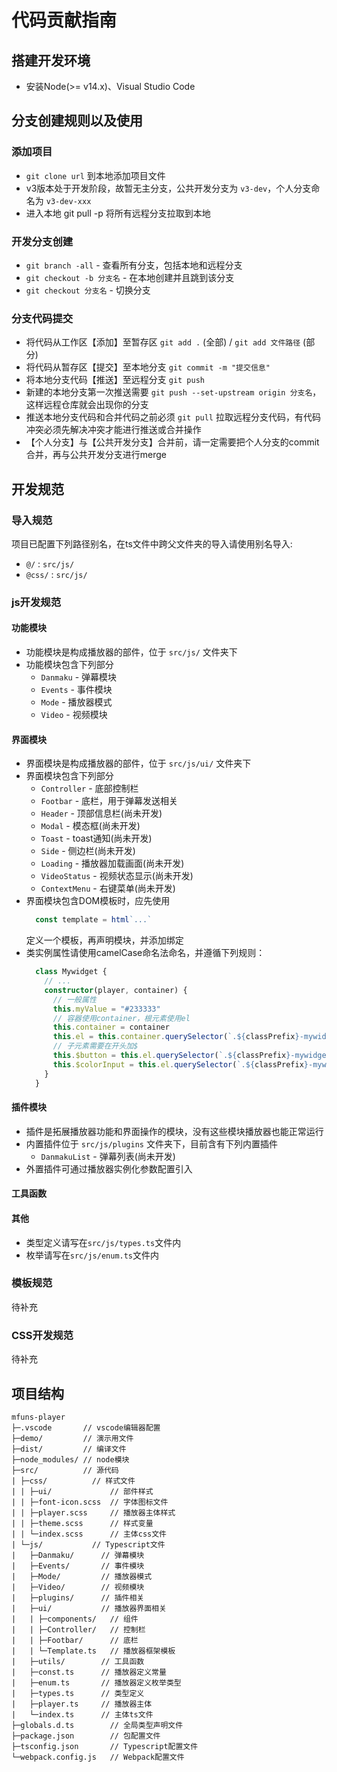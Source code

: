 # 代码贡献指南

## 搭建开发环境

* 安装Node(>= v14.x)、Visual Studio Code

## 分支创建规则以及使用
### 添加项目
  - `git clone url` 到本地添加项目文件
  - v3版本处于开发阶段，故暂无主分支，公共开发分支为 `v3-dev`，个人分支命名为 `v3-dev-xxx`
  - 进入本地 git pull -p 将所有远程分支拉取到本地
### 开发分支创建
  - `git branch -all`         - 查看所有分支，包括本地和远程分支
  - `git checkout -b 分支名`  - 在本地创建并且跳到该分支
  - `git checkout 分支名`     - 切换分支
### 分支代码提交
  - 将代码从工作区【添加】至暂存区       `git add .` (全部) / `git add 文件路径` (部分)
  - 将代码从暂存区【提交】至本地分支     `git commit -m "提交信息" `
  - 将本地分支代码【推送】至远程分支     `git push `
  - 新建的本地分支第一次推送需要 `git push --set-upstream origin 分支名`，这样远程仓库就会出现你的分支
  - 推送本地分支代码和合并代码之前必须 `git pull` 拉取远程分支代码，有代码冲突必须先解决冲突才能进行推送或合并操作
  - 【个人分支】与【公共开发分支】合并前，请一定需要把个人分支的commit合并，再与公共开发分支进行merge
  
## 开发规范

### 导入规范
项目已配置下列路径别名，在ts文件中跨父文件夹的导入请使用别名导入:
* `@/` : `src/js/`
* `@css/` : `src/js/`

### js开发规范
#### 功能模块
* 功能模块是构成播放器的部件，位于 `src/js/` 文件夹下
* 功能模块包含下列部分
  * `Danmaku` - 弹幕模块
  * `Events` - 事件模块
  * `Mode` - 播放器模式
  * `Video` - 视频模块

#### 界面模块
* 界面模块是构成播放器的部件，位于 `src/js/ui/` 文件夹下
* 界面模块包含下列部分
  * `Controller` - 底部控制栏
  * `Footbar` - 底栏，用于弹幕发送相关
  * `Header` - 顶部信息栏(尚未开发)
  * `Modal` - 模态框(尚未开发)
  * `Toast` - toast通知(尚未开发)
  * `Side` - 侧边栏(尚未开发)
  * `Loading` - 播放器加载画面(尚未开发)
  * `VideoStatus` - 视频状态显示(尚未开发)
  * `ContextMenu` - 右键菜单(尚未开发)
* 界面模块包含DOM模板时，应先使用
  ``` typescript
    const template = html`...`
  ```
  定义一个模板，再声明模块，并添加绑定
* 类实例属性请使用camelCase命名法命名，并遵循下列规则：
  ``` typescript
    class Mywidget {
      // ...
      constructor(player, container) {
        // 一般属性
        this.myValue = "#233333"
        // 容器使用container，根元素使用el
        this.container = container
        this.el = this.container.querySelector(`.${classPrefix}-mywidget`)!
        // 子元素需要在开头加$
        this.$button = this.el.querySelector(`.${classPrefix}-mywidget-button`)!
        this.$colorInput = this.el.querySelector(`.${classPrefix}-mywidget-color-input`)!
      }
    }
  ```

#### 插件模块
* 插件是拓展播放器功能和界面操作的模块，没有这些模块播放器也能正常运行
* 内置插件位于 `src/js/plugins` 文件夹下，目前含有下列内置插件
  * `DanmakuList` - 弹幕列表(尚未开发)
* 外置插件可通过播放器实例化参数配置引入

#### 工具函数

#### 其他
* 类型定义请写在`src/js/types.ts`文件内
* 枚举请写在`src/js/enum.ts`文件内

### 模板规范
待补充

### CSS开发规范
待补充


## 项目结构
```
mfuns-player
├─.vscode       // vscode编辑器配置
├─demo/         // 演示用文件
├─dist/         // 编译文件
├─node_modules/ // node模块
├─src/          // 源代码
| ├─css/          // 样式文件
| | ├─ui/             // 部件样式
| | ├─font-icon.scss  // 字体图标文件
| | ├─player.scss     // 播放器主体样式
| | ├─theme.scss      // 样式变量
| | └─index.scss      // 主体css文件
| └─js/           // Typescript文件
|   ├─Danmaku/      // 弹幕模块
|   ├─Events/       // 事件模块
|   ├─Mode/         // 播放器模式
|   ├─Video/        // 视频模块
|   ├─plugins/      // 插件相关
|   ├─ui/           // 播放器界面相关
|   | ├─components/   // 组件
|   | ├─Controller/   // 控制栏
|   | ├─Footbar/      // 底栏
|   | └─Template.ts   // 播放器框架模板
|   ├─utils/        // 工具函数
|   ├─const.ts      // 播放器定义常量
|   ├─enum.ts       // 播放器定义枚举类型
|   ├─types.ts      // 类型定义
|   ├─player.ts     // 播放器主体
|   └─index.ts      // 主体ts文件
├─globals.d.ts        // 全局类型声明文件
├─package.json        // 包配置文件
├─tsconfig.json       // Typescript配置文件
└─webpack.config.js   // Webpack配置文件

```